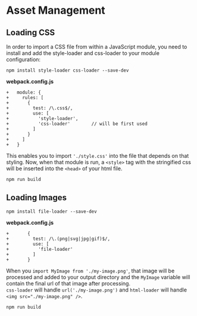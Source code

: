 # Asset Management

## Loading CSS
In order to import a CSS file from within a JavaScript module, you need to install and add the 
style-loader and css-loader to your module configuration:
```
npm install style-loader css-loader --save-dev
```
**webpack.config.js**
```
+   module: {
+     rules: [
+       {
+         test: /\.css$/,
+         use: [
+           'style-loader',
+           'css-loader'        // will be first used
+         ]
+       }
+     ]
+   }
```
This enables you to import `'./style.css'` into the file that depends on that styling. Now, when 
that module is run, a `<style>` tag with the stringified css will be inserted into the `<head>` of 
your html file.
```
npm run build
```

## Loading Images
```
npm install file-loader --save-dev
```
**webpack.config.js**
```
+       {
+         test: /\.(png|svg|jpg|gif)$/,
+         use: [
+           'file-loader'
+         ]
+       }
```
When you `import MyImage from './my-image.png'`, that image will be processed and added to your 
output directory and the `MyImage` variable will contain the final url of that image after processing.  
`css-loader` will handle `url('./my-image.png')` and `html-loader` will handle `<img src="./my-image.png" />`.
```
npm run build
```
